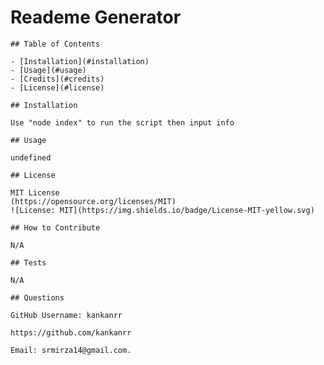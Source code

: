 # Reademe Generator

    ## Table of Contents
  
    - [Installation](#installation)
    - [Usage](#usage)
    - [Credits](#credits)
    - [License](#license)
    
    ## Installation
    
    Use "node index" to run the script then input info
    
    ## Usage
    
    undefined
    
    ## License
    
    MIT License
    (https://opensource.org/licenses/MIT)
    ![License: MIT](https://img.shields.io/badge/License-MIT-yellow.svg)
    
    ## How to Contribute
    
    N/A
    
    ## Tests
    
    N/A
  
    ## Questions
  
    GitHub Username: kankanrr
  
    https://github.com/kankanrr
  
    Email: srmirza14@gmail.com.
  
